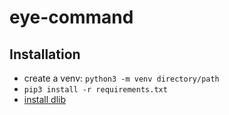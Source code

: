 # eye-command

## Installation

- create a venv: `python3 -m venv directory/path`
- `pip3 install -r requirements.txt`
- [install dlib](http://www.pyimagesearch.com/2017/03/27/how-to-install-dlib/)
